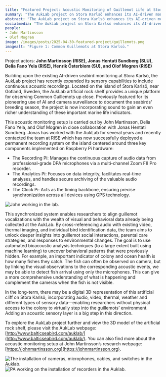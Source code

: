 ```yaml
---
title: "Featured Project: Acoustic Monitoring of Guillemot Life at Stora Karlsö"
summary: "The AukLab project on Stora Karlsö enhances its AI-driven monitoring of Common Guillemots by adding continuous acoustic recording to its existing camera surveillance. A new system using synchronized Raspberry Pi units captures and analyzes guillemot vocalizations, integrating this audio data with visual and thermal information. Researchers aim to use machine learning on this combined dataset to gain deeper insights into social interactions, parental care, environmental responses, and potentially even detect fish arrivals acoustically. This addition represents a significant step towards creating a comprehensive digital representation of the guillemot colony for broader research access."
abstract: "The AukLab project on Stora Karlsö enhances its AI-driven monitoring of Common Guillemots by adding continuous acoustic recording to its existing camera surveillance. A new system using synchronized Raspberry Pi units captures and analyzes guillemot vocalizations, integrating this audio data with visual and thermal information. Researchers aim to use machine learning on this combined dataset to gain deeper insights into social interactions, parental care, environmental responses, and potentially even detect fish arrivals acoustically. This addition represents a significant step towards creating a comprehensive digital representation of the guillemot colony for broader research access."
socialmedia: "The AukLab project on Stora Karlsö enhances its AI-driven monitoring of Common Guillemots by adding continuous acoustic recording to its existing camera surveillance. A new system using synchronized Raspberry Pi units captures and analyzes guillemot vocalizations, integrating this audio data with visual and thermal information. Researchers aim to use machine learning on this combined dataset to gain deeper insights into social interactions, parental care, environmental responses, and potentially even detect fish arrivals acoustically. This addition represents a significant step towards creating a comprehensive digital representation of the guillemot colony for broader research access."
people:
- John Martinsson
- Olof Mogren
image: /images/posts/2025-04-30-featured-project/guillemots.png
imagealt: "Figure 1: Common Guillemots at Stora Karlsö."
---
```


Project actors: **John Martinsson (RISE), Jonas Hentati Sundberg (SLU), Delia Fano Yela (RISE), Henrik Österblom (SU), and Olof Mogren (RISE)**

Building upon the existing AI-driven seabird monitoring at Stora Karlsö, the AukLab project has recently expanded its sensory capabilities to include continuous acoustic recordings. Located on the island of Stora Karlsö, near Gotland, Sweden, the AukLab artificial rock shelf provides a unique platform for observing Common Guillemots up close. Previously featured for its pioneering use of AI and camera surveillance to document the seabirds' breeding season, the project is now incorporating sound to gain an even richer understanding of these important marine life indicators.

This acoustic monitoring setup is carried out by John Martinsson, Delia Fano Yela, and Olof Mogren in close collaboration with Jonas Hentati Sundberg. Jonas has worked with the AukLab for several years and recently contacted the team at RISE which has now successfully deployed a permanent recording system on the island centered around three key components implemented on Raspberry Pi hardware:

* The Recording Pi: Manages the continuous capture of audio data from professional-grade DPA microphones via a multi-channel Zoom F8 Pro recorder.
* The Analytics Pi: Focuses on data integrity, facilitates real-time analyses, and handles secure archiving of the valuable audio recordings.
* The Clock Pi: Acts as the timing backbone, ensuring precise synchronization across all devices using GPS technology.

![John working in the lab.](/images/posts/2025-04-30-featured-project/john-working.png)

This synchronized system enables researchers to align guillemot vocalizations with the wealth of visual and behavioral data already being collected at the AukLab. By cross-referencing audio with existing video, thermal imaging, and individual bird identification data, the team aims to unlock deeper insights into guillemot social interactions, parental care strategies, and responses to environmental changes. The goal is to use automated bioacoustic analysis techniques (to a large extent built using machine learning) to uncover behavioral patterns that were previously hidden. For example, an important indicator of colony and ocean health is how many fishes they catch. The fish can often be observed on camera, but by linking the visual observations to the corresponding acoustic events, we may be able to detect fish arrival using only the microphones. This can give a more comprehensive understanding of what is happening and complement the cameras when the fish is not visible.

In the long-term, there may be a digital 3D representation of this artificial cliff on Stora Karlsö, incorporating audio, video, thermal, weather and different types of sensory data—enabling researchers without physical access to the colony to virtually step into the guillemots’ environment. Adding an acoustic sensory layer is a big step in this direction.

To explore the AukLab project further and view the 3D model of the artificial rock shelf, please visit the AukLab webpage: [http://www.balticseabird.com/auklab/](http://www.balticseabird.com/auklab/). You can also find more about the acoustic monitoring setup at John Martinsson’s research webpage: [https://johnmartinsson.org](https://johnmartinsson.org).

![The installation of cameras, microphones, cables, and switches in the Auklab.](/images/posts/2025-04-30-featured-project/cables.png)
![PA working on the installation of recorders in the Auklab.](/images/posts/2025-04-30-featured-project/pa-installing.png)


